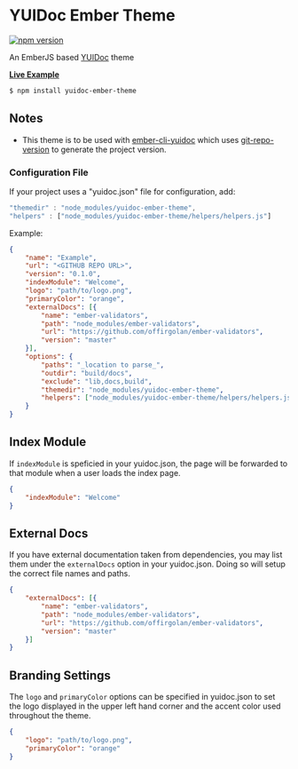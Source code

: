 # YUIDoc Ember Theme

[![npm version](https://badge.fury.io/js/yuidoc-ember-theme.svg)](http://badge.fury.io/js/yuidoc-ember-theme)

An EmberJS based [YUIDoc](http://yui.github.io/yuidoc/) theme

[**Live Example**](http://offirgolan.github.io/ember-cp-validations/docs)

```sh
$ npm install yuidoc-ember-theme
```

## Notes

- This theme is to be used with [ember-cli-yuidoc](https://github.com/cibernox/ember-cli-yuidoc) which uses
[git-repo-version](https://github.com/cibernox/git-repo-version) to generate the project version.

### Configuration File

If your project uses a "yuidoc.json" file for configuration, add:

```js
"themedir" : "node_modules/yuidoc-ember-theme",
"helpers" : ["node_modules/yuidoc-ember-theme/helpers/helpers.js"]
```

Example:

```json
{
    "name": "Example",
    "url": "<GITHUB REPO URL>",
    "version": "0.1.0",
    "indexModule": "Welcome",
    "logo": "path/to/logo.png",
    "primaryColor": "orange",
    "externalDocs": [{
        "name": "ember-validators",
        "path": "node_modules/ember-validators",
        "url": "https://github.com/offirgolan/ember-validators",
        "version": "master"
    }],
    "options": {
        "paths": "_location to parse_",
        "outdir": "build/docs",
        "exclude": "lib,docs,build",
        "themedir": "node_modules/yuidoc-ember-theme",
        "helpers": ["node_modules/yuidoc-ember-theme/helpers/helpers.js"]
    }
}
```

## Index Module

If `indexModule` is speficied in your yuidoc.json, the page will be forwarded to that module when a user loads the index page.

```json
{
    "indexModule": "Welcome"
}
```

## External Docs

If you have external documentation taken from dependencies, you may list them under the `externalDocs` option in your yuidoc.json. Doing so will setup the correct file names and paths.

```json
{
    "externalDocs": [{
        "name": "ember-validators",
        "path": "node_modules/ember-validators",
        "url": "https://github.com/offirgolan/ember-validators",
        "version": "master"
    }]
}
```

## Branding Settings

The `logo` and `primaryColor` options can be specified in yuidoc.json to set the logo displayed in the upper
left hand corner and the accent color used throughout the theme.

```json
{
    "logo": "path/to/logo.png",
    "primaryColor": "orange"
}
```
